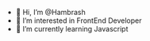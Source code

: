 - 👋 Hi, I’m @Hambrash
- 👀 I’m interested in FrontEnd Developer
- 🌱 I’m currently learning Javascript

<!---
Hambrash/Hambrash is a ✨ special ✨ repository because its `README.md` (this file) appears on your GitHub profile.
You can click the Preview link to take a look at your changes.
--->
